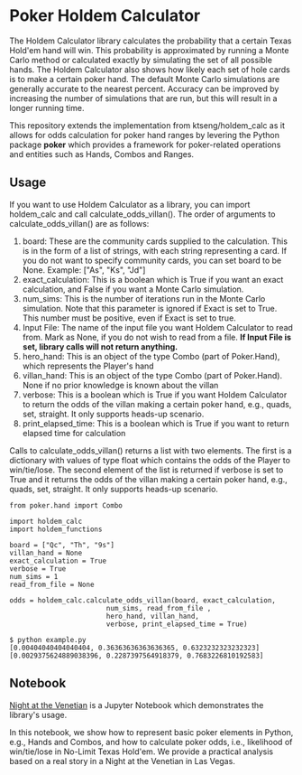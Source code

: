 Poker Holdem Calculator 
=================

The Holdem Calculator library calculates the probability that a certain Texas Hold'em hand will win. This probability is approximated by running a Monte Carlo method or calculated exactly by simulating the set of all possible hands. The Holdem Calculator also shows how likely each set of hole cards is to make a certain poker hand. The default Monte Carlo simulations are generally accurate to the nearest percent. Accuracy can be improved by increasing the number of simulations that are run, but this will result in a longer running time.

This repository extends the implementation from ktseng/holdem_calc as it allows for odds calculation for poker hand ranges by levering the Python package **poker** which provides a framework for poker-related operations and entities such as Hands, Combos and Ranges.

## Usage
If you want to use Holdem Calculator as a library, you can import holdem_calc and call calculate_odds_villan(). The order of arguments to calculate_odds_villan() are as follows:

1. board: These are the community cards supplied to the calculation. This is in the form of a list of strings, with each string representing a card. If you do not want to specify community cards, you can set board to be None. Example: ["As", "Ks", "Jd"]
2. exact_calculation: This is a boolean which is True if you want an exact calculation, and False if you want a Monte Carlo simulation.
4. num_sims: This is the number of iterations run in the Monte Carlo simulation. Note that this parameter is ignored if Exact is set to True. This number must be positive, even if Exact is set to true.
5. Input File: The name of the input file you want Holdem Calculator to read from. Mark as None, if you do not wish to read from a file. **If Input File is set, library calls will not return anything.**
4. hero_hand: This is an object of the type Combo (part of Poker.Hand), which represents the Player's hand
3. villan_hand: This is an object of the type Combo (part of Poker.Hand). None if no prior knowledge is known about the villan
7. verbose: This is a boolean which is True if you want Holdem Calculator to return the odds of the villan making a certain poker hand, e.g., quads, set, straight. It only supports heads-up scenario.
8. print_elapsed_time: This is a boolean which is True if you want to return elapsed time for calculation

Calls to calculate_odds_villan() returns a list with two elements. The first is a dictionary with values of type float which contains the odds of the Player to win/tie/lose. The second element of the list is returned if verbose is set to True and it returns the odds of the villan making a certain poker hand, e.g., quads, set, straight. It only supports heads-up scenario.

	from poker.hand import Combo

	import holdem_calc
	import holdem_functions
	
	board = ["Qc", "Th", "9s"]
	villan_hand = None
	exact_calculation = True
	verbose = True
	num_sims = 1
	read_from_file = None

	odds = holdem_calc.calculate_odds_villan(board, exact_calculation, 
                            num_sims, read_from_file , 
                            hero_hand, villan_hand, 
                            verbose, print_elapsed_time = True)

	$ python example.py
	[0.00404040404040404, 0.36363636363636365, 0.6323232323232323]
	[0.0029375624889038396, 0.2287397564918379, 0.7683226810192583]

## Notebook

[Night at the Venetian](https://github.com/souzatharsis/holdem_calc/blob/master/Night%20at%20the%20venetian.ipynb) is a Jupyter Notebook which demonstrates the library's usage.

In this notebook, we show how to represent basic poker elements in Python, e.g., Hands and Combos, and how to calculate poker odds, i.e., likelihood of win/tie/lose in No-Limit Texas Hold'em. We provide a practical analysis based on a real story in a Night at the Venetian in Las Vegas.
